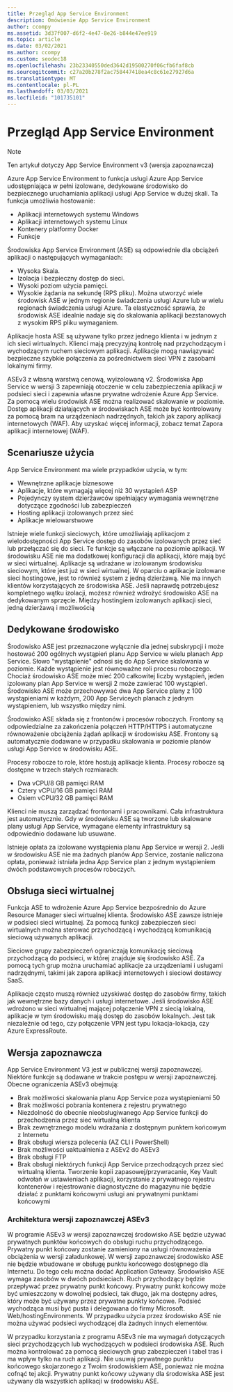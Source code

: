 ```yaml
---
title: Przegląd App Service Environment
description: Omówienie App Service Environment
author: ccompy
ms.assetid: 3d37f007-d6f2-4e47-8e26-b844e47ee919
ms.topic: article
ms.date: 03/02/2021
ms.author: ccompy
ms.custom: seodec18
ms.openlocfilehash: 23b23340550ded3642d19500270f06cfb6faf8cb
ms.sourcegitcommit: c27a20b278f2ac758447418ea4c8c61e27927d6a
ms.translationtype: MT
ms.contentlocale: pl-PL
ms.lasthandoff: 03/03/2021
ms.locfileid: "101735101"
---
```

# <a name="app-service-environment-overview"></a>Przegląd App Service Environment 

> [!NOTE]
> Ten artykuł dotyczy App Service Environment v3 (wersja zapoznawcza)
> 

Azure App Service Environment to funkcja usługi Azure App Service udostępniająca w pełni izolowane, dedykowane środowisko do bezpiecznego uruchamiania aplikacji usługi App Service w dużej skali. Ta funkcja umożliwia hostowanie:

- Aplikacji internetowych systemu Windows
- Aplikacji internetowych systemu Linux
- Kontenery platformy Docker
- Funkcje

Środowiska App Service Environment (ASE) są odpowiednie dla obciążeń aplikacji o następujących wymaganiach:

- Wysoka Skala.
- Izolacja i bezpieczny dostęp do sieci.
- Wysoki poziom użycia pamięci.
- Wysokie żądania na sekundę (RPS pliku). Można utworzyć wiele środowisk ASE w jednym regionie świadczenia usługi Azure lub w wielu regionach świadczenia usługi Azure. Ta elastyczność sprawia, że środowisk ASE idealnie nadaje się do skalowania aplikacji bezstanowych z wysokim RPS pliku wymaganiem.

Aplikacje hosta ASE są używane tylko przez jednego klienta i w jednym z ich sieci wirtualnych. Klienci mają precyzyjną kontrolę nad przychodzącym i wychodzącym ruchem sieciowym aplikacji. Aplikacje mogą nawiązywać bezpieczne szybkie połączenia za pośrednictwem sieci VPN z zasobami lokalnymi firmy.

ASEv3 z własną warstwą cenową, wyizolowaną v2.
Środowiska App Service w wersji 3 zapewniają otoczenie w celu zabezpieczenia aplikacji w podsieci sieci i zapewnia własne prywatne wdrożenie Azure App Service.
Za pomocą wielu środowisk ASE można realizować skalowanie w poziomie. Dostęp aplikacji działających w środowiskach ASE może być kontrolowany za pomocą bram na urządzeniach nadrzędnych, takich jak zapory aplikacji internetowych (WAF). Aby uzyskać więcej informacji, zobacz temat Zapora aplikacji internetowej (WAF).

## <a name="usage-scenarios"></a>Scenariusze użycia

App Service Environment ma wiele przypadków użycia, w tym:

- Wewnętrzne aplikacje biznesowe
- Aplikacje, które wymagają więcej niż 30 wystąpień ASP
- Pojedynczy system dzierżawców spełniający wymagania wewnętrzne dotyczące zgodności lub zabezpieczeń
- Hosting aplikacji izolowanych przez sieć
- Aplikacje wielowarstwowe

Istnieje wiele funkcji sieciowych, które umożliwiają aplikacjom z wielodostępności App Service dostęp do zasobów izolowanych przez sieć lub przełączać się do sieci. Te funkcje są włączane na poziomie aplikacji.  W środowisku ASE nie ma dodatkowej konfiguracji dla aplikacji, które mają być w sieci wirtualnej. Aplikacje są wdrażane w izolowanym środowisku sieciowym, które jest już w sieci wirtualnej. W oparciu o aplikacje izolowane sieci hostingowe, jest to również system z jedną dzierżawą. Nie ma innych klientów korzystających ze środowiska ASE. Jeśli naprawdę potrzebujesz kompletnego wątku izolacji, możesz również wdrożyć środowisko ASE na dedykowanym sprzęcie. Między hostingiem izolowanych aplikacji sieci, jedną dzierżawą i możliwością 

## <a name="dedicated-environment"></a>Dedykowane środowisko
Środowisko ASE jest przeznaczone wyłącznie dla jednej subskrypcji i może hostować 200 ogólnych wystąpień planu App Service w wielu planach App Service. Słowo "wystąpienie" odnosi się do App Service skalowania w poziomie. Każde wystąpienie jest równoważne roli procesu roboczego. Chociaż środowisko ASE może mieć 200 całkowitej liczby wystąpień, jeden izolowany plan App Service w wersji 2 może zawierać 100 wystąpień. Środowisko ASE może przechowywać dwa App Service plany z 100 wystąpieniami w każdym, 200 App Serviceych planach z jednym wystąpieniem, lub wszystko między nimi.

Środowisko ASE składa się z frontonów i procesów roboczych. Frontony są odpowiedzialne za zakończenia połączeń HTTP/HTTPS i automatyczne równoważenie obciążenia żądań aplikacji w środowisku ASE. Frontony są automatycznie dodawane w przypadku skalowania w poziomie planów usługi App Service w środowisku ASE.

Procesy robocze to role, które hostują aplikacje klienta. Procesy robocze są dostępne w trzech stałych rozmiarach:

- Dwa vCPU/8 GB pamięci RAM
- Cztery vCPU/16 GB pamięci RAM
- Osiem vCPU/32 GB pamięci RAM

Klienci nie muszą zarządzać frontonami i pracownikami. Cała infrastruktura jest automatycznie. Gdy w środowisku ASE są tworzone lub skalowane plany usługi App Service, wymagane elementy infrastruktury są odpowiednio dodawane lub usuwane.

Istnieje opłata za izolowane wystąpienia planu App Service w wersji 2. Jeśli w środowisku ASE nie ma żadnych planów App Service, zostanie naliczona opłata, ponieważ istniała jedna App Service plan z jednym wystąpieniem dwóch podstawowych procesów roboczych.

## <a name="virtual-network-support"></a>Obsługa sieci wirtualnej
Funkcja ASE to wdrożenie Azure App Service bezpośrednio do Azure Resource Manager sieci wirtualnej klienta. Środowisko ASE zawsze istnieje w podsieci sieci wirtualnej. Za pomocą funkcji zabezpieczeń sieci wirtualnych można sterować przychodzącą i wychodzącą komunikacją sieciową używanych aplikacji.

Sieciowe grupy zabezpieczeń ograniczają komunikację sieciową przychodzącą do podsieci, w której znajduje się środowisko ASE. Za pomocą tych grup można uruchamiać aplikacje za urządzeniami i usługami nadrzędnymi, takimi jak zapora aplikacji internetowych i sieciowi dostawcy SaaS.

Aplikacje często muszą również uzyskiwać dostęp do zasobów firmy, takich jak wewnętrzne bazy danych i usługi internetowe. Jeśli środowisko ASE wdrożono w sieci wirtualnej mającej połączenie VPN z siecią lokalną, aplikacje w tym środowisku mają dostęp do zasobów lokalnych. Jest tak niezależnie od tego, czy połączenie VPN jest typu lokacja-lokacja, czy Azure ExpressRoute.

## <a name="preview"></a>Wersja zapoznawcza
App Service Environment V3 jest w publicznej wersji zapoznawczej.  Niektóre funkcje są dodawane w trakcie postępu w wersji zapoznawczej. Obecne ograniczenia ASEv3 obejmują:

- Brak możliwości skalowania planu App Service poza wystąpieniami 50
- Brak możliwości pobrania kontenera z rejestru prywatnego
- Niezdolność do obecnie nieobsługiwanego App Service funkcji do przechodzenia przez sieć wirtualną klienta
- Brak zewnętrznego modelu wdrażania z dostępnym punktem końcowym z Internetu
- Brak obsługi wiersza polecenia (AZ CLI i PowerShell)
- Brak możliwości uaktualnienia z ASEv2 do ASEv3
- Brak obsługi FTP
- Brak obsługi niektórych funkcji App Service przechodzących przez sieć wirtualną klienta. Tworzenie kopii zapasowej/przywracanie, Key Vault odwołań w ustawieniach aplikacji, korzystanie z prywatnego rejestru kontenerów i rejestrowanie diagnostyczne do magazynu nie będzie działać z punktami końcowymi usługi ani prywatnymi punktami końcowymi
    
### <a name="asev3-preview-architecture"></a>Architektura wersji zapoznawczej ASEv3
W programie ASEv3 w wersji zapoznawczej środowisko ASE będzie używać prywatnych punktów końcowych do obsługi ruchu przychodzącego. Prywatny punkt końcowy zostanie zamieniony na usługi równoważenia obciążenia w wersji załadunkowej. W wersji zapoznawczej środowisko ASE nie będzie wbudowane w obsługę punktu końcowego dostępnego dla Internetu. Do tego celu można dodać Application Gateway. Środowisko ASE wymaga zasobów w dwóch podsieciach.  Ruch przychodzący będzie przepływać przez prywatny punkt końcowy. Prywatny punkt końcowy może być umieszczony w dowolnej podsieci, tak długo, jak ma dostępny adres, który może być używany przez prywatne punkty końcowe.  Podsieć wychodząca musi być pusta i delegowana do firmy Microsoft. Web/hostingEnvironments. W przypadku użycia przez środowisko ASE nie można używać podsieci wychodzącej dla żadnych innych elementów.

W przypadku korzystania z programu ASEv3 nie ma wymagań dotyczących sieci przychodzących lub wychodzących w podsieci środowiska ASE. Ruch można kontrolować za pomocą sieciowych grup zabezpieczeń i tabel tras i ma wpływ tylko na ruch aplikacji. Nie usuwaj prywatnego punktu końcowego skojarzonego z Twoim środowiskiem ASE, ponieważ nie można cofnąć tej akcji. Prywatny punkt końcowy używany dla środowiska ASE jest używany dla wszystkich aplikacji w środowisku ASE. 
